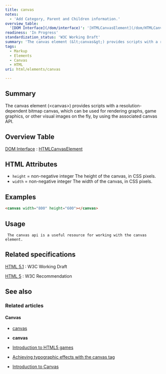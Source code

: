 ```yaml
---
title: canvas
notes:
  - 'Add Category, Parent and Children information.'
overview_table:
  '[DOM Interface](/dom/interface)': '[HTMLCanvasElement](/dom/HTMLCanvasElement)'
readiness: 'In Progress'
standardization_status: 'W3C Working Draft'
summary: 'The canvas element (&lt;canvas&gt;) provides scripts with a resolution-dependent bitmap canvas, which can be used for rendering graphs, game graphics, or other visual images on the fly, by using the associated canvas API.'
tags:
  - Markup
  - Elements
  - Canvas
  - HTML
uri: html/elements/canvas

---
```

## Summary

The canvas element (&lt;canvas&gt;) provides scripts with a resolution-dependent bitmap canvas, which can be used for rendering graphs, game graphics, or other visual images on the fly, by using the associated canvas API.

## Overview Table

[DOM Interface](/dom/interface)
:   [HTMLCanvasElement](/dom/HTMLCanvasElement)

## HTML Attributes

-   `height` = non-negative integer
    The height of the canvas, in CSS pixels.
-   `width` = non-negative integer
    The width of the canvas, in CSS pixels.

## Examples

``` html
<canvas width="800" height="600"></canvas>
```

## Usage

     The canvas api is a useful resource for working with the canvas element.

## Related specifications

[HTML 5.1](http://www.w3.org/TR/html51/scripting-1.html#the-canvas-element)
:   W3C Working Draft

[HTML 5](http://www.w3.org/TR/html5/scripting-1.html#the-canvas-element)
:   W3C Recommendation

## See also

### Related articles

#### Canvas

-   [canvas](/apis/canvas)

-   **canvas**

-   [Introduction to HTML5 games](/tutorials/canvas_notearsgame)

-   [Achieving typographic effects with the canvas tag](/tutorials/canvas_texteffects)

-   [Introduction to Canvas](/tutorials/canvas/canvas_tutorial)
